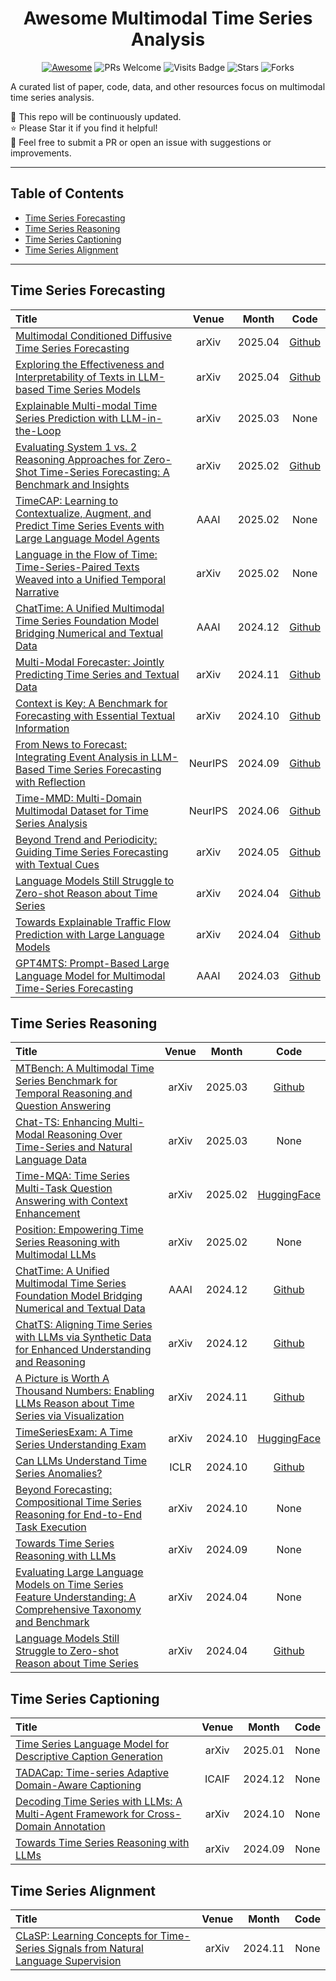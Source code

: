<div align="center">

# Awesome Multimodal Time Series Analysis

[![Awesome](https://awesome.re/badge.svg)](https://awesome.re)
![PRs Welcome](https://img.shields.io/badge/PRs-Welcome-green)
![Visits Badge](https://badges.pufler.dev/visits/ForestsKing/Awesome-Multimodal-Time-Series)
![Stars](https://img.shields.io/github/stars/ForestsKing/Awesome-Multimodal-Time-Series)
![Forks](https://img.shields.io/github/forks/ForestsKing/Awesome-Multimodal-Time-Series)

</div>

A curated list of paper, code, data, and other resources focus on multimodal time series analysis.

🚀 This repo will be continuously updated. <br>
⭐️ Please Star it if you find it helpful! <br>
🤝 Feel free to submit a PR or open an issue with suggestions or improvements. <br>

---

## Table of Contents

- [Time Series Forecasting](#Time-Series-Forecasting)
- [Time Series Reasoning](#Time-Series-Reasoning)
- [Time Series Captioning](#Time-Series-Captioning)
- [Time Series Alignment](#Time-Series-Alignment)

---

## Time Series Forecasting

| Title                                                                                                                                              |  Venue  |  Month  |                                                            Code                                                             |
|:---------------------------------------------------------------------------------------------------------------------------------------------------|:-------:|:-------:|:---------------------------------------------------------------------------------------------------------------------------:|
| [Multimodal Conditioned Diffusive Time Series Forecasting](https://arxiv.org/abs/2504.19669)                                                       |  arXiv  | 2025.04 |                                         [Github](https://github.com/synlp/MCD-TSF)                                          |
| [Exploring the Effectiveness and Interpretability of Texts in LLM-based Time Series Models](https://arxiv.org/abs/2504.08808)                      |  arXiv  | 2025.04 |                                      [Github](https://github.com/zachysun/TS-Lang-Exp)                                      |
| [Explainable Multi-modal Time Series Prediction with LLM-in-the-Loop](https://arxiv.org/abs/2503.01013)                                            |  arXiv  | 2025.03 |                                                            None                                                             |
| [Evaluating System 1 vs. 2 Reasoning Approaches for Zero-Shot Time-Series Forecasting: A Benchmark and Insights](https://arxiv.org/abs/2503.01895) |  arXiv  | 2025.02 |                                      [Github](https://github.com/AdityaLab/OpenTimeR)                                       |
| [TimeCAP: Learning to Contextualize, Augment, and Predict Time Series Events with Large Language Model Agents](https://arxiv.org/abs/2502.11418)   |  AAAI   | 2025.02 |                                                            None                                                             |
| [Language in the Flow of Time: Time-Series-Paired Texts Weaved into a Unified Temporal Narrative](https://arxiv.org/abs/2502.08942)                |  arXiv  | 2025.02 |                                                            None                                                             |
| [ChatTime: A Unified Multimodal Time Series Foundation Model Bridging Numerical and Textual Data](https://arxiv.org/abs/2412.11376)                |  AAAI   | 2024.12 |                                      [Github](https://github.com/ForestsKing/ChatTime)                                      |
| [Multi-Modal Forecaster: Jointly Predicting Time Series and Textual Data](https://arxiv.org/abs/2411.06735)                                        |  arXiv  | 2024.11 |                              [Github](https://github.com/Rose-STL-Lab/Multimodal_Forecasting)                               |
| [Context is Key: A Benchmark for Forecasting with Essential Textual Information](https://arxiv.org/abs/2410.18959)                                 |  arXiv  | 2024.10 |                             [Github](https://github.com/ServiceNow/context-is-key-forecasting)                              |
| [From News to Forecast: Integrating Event Analysis in LLM-Based Time Series Forecasting with Reflection](https://arxiv.org/abs/2409.17515)         | NeurIPS | 2024.09 |                              [Github](https://github.com/ameliawong1996/From_News_to_Forecast)                              |
| [Time-MMD: Multi-Domain Multimodal Dataset for Time Series Analysis](https://arxiv.org/abs/2406.08627)                                             | NeurIPS | 2024.06 |                                       [Github](https://github.com/AdityaLab/Time-MMD)                                       |
| [Beyond Trend and Periodicity: Guiding Time Series Forecasting with Textual Cues](https://arxiv.org/abs/2405.13522)                                |  arXiv  | 2024.05 |                                         [Github](https://github.com/vewoxic/tgtsf)                                          |
| [Language Models Still Struggle to Zero-shot Reason about Time Series](https://arxiv.org/abs/2404.11757)                                           |  arXiv  | 2024.04 |                                 [Github](https://github.com/behavioral-data/TSandLanguage)                                  |
| [Towards Explainable Traffic Flow Prediction with Large Language Models](https://arxiv.org/abs/2404.02937)                                         |  arXiv  | 2024.04 |                                         [Github](https://github.com/guoxs/xtp-llm)                                          |
| [GPT4MTS: Prompt-Based Large Language Model for Multimodal Time-Series Forecasting](https://ojs.aaai.org/index.php/AAAI/article/view/30383)        |  AAAI   | 2024.03 | [Github](https://github.com/Flora-jia-jfr/GPT4MTS-Prompt-based-Large-Language-Model-for-Multimodal-Time-series-Forecasting) |

## Time Series Reasoning

| Title                                                                                                                                             | Venue |  Month  |                                  Code                                   |
|:--------------------------------------------------------------------------------------------------------------------------------------------------|:-----:|:-------:|:-----------------------------------------------------------------------:|
| [MTBench: A Multimodal Time Series Benchmark for Temporal Reasoning and Question Answering](https://arxiv.org/abs/2503.16858)                     | arXiv | 2025.03 |    [Github](https://github.com/Graph-and-Geometric-Learning/MTBench)    |
| [Chat-TS: Enhancing Multi-Modal Reasoning Over Time-Series and Natural Language Data](https://arxiv.org/abs/2503.10883)                           | arXiv | 2025.03 |                                  None                                   |
| [Time-MQA: Time Series Multi-Task Question Answering with Context Enhancement](https://www.arxiv.org/abs/2503.01875)                              | arXiv | 2025.02 |              [HuggingFace](https://huggingface.co/Time-QA)              |
| [Position: Empowering Time Series Reasoning with Multimodal LLMs](https://arxiv.org/abs/2502.01477)                                               | arXiv | 2025.02 |                                  None                                   |
| [ChatTime: A Unified Multimodal Time Series Foundation Model Bridging Numerical and Textual Data](https://arxiv.org/abs/2412.11376)               | AAAI  | 2024.12 |            [Github](https://github.com/ForestsKing/ChatTime)            |
| [ChatTS: Aligning Time Series with LLMs via Synthetic Data for Enhanced Understanding and Reasoning](https://arxiv.org/abs/2412.03104)            | arXiv | 2024.12 |             [Github](https://github.com/NetManAIOps/ChatTS)             |
| [A Picture is Worth A Thousand Numbers: Enabling LLMs Reason about Time Series via Visualization](https://arxiv.org/abs/2411.06018)               | arXiv | 2024.11 |           [Github](https://github.com/haoxin1998/TimberBed-1)           |
| [TimeSeriesExam: A Time Series Understanding Exam](https://arxiv.org/abs/2410.14752)                                                              | arXiv | 2024.10 | [HuggingFace](https://huggingface.co/datasets/AutonLab/TimeSeriesExam1) |
| [Can LLMs Understand Time Series Anomalies?](https://arxiv.org/abs/2410.05440)                                                                    | ICLR  | 2024.10 |           [Github](https://github.com/Rose-STL-Lab/AnomLLM/)            |
| [Beyond Forecasting: Compositional Time Series Reasoning for End-to-End Task Execution](https://arxiv.org/abs/2410.04047)                         | arXiv | 2024.10 |                                  None                                   |
| [Towards Time Series Reasoning with LLMs](https://arxiv.org/abs/2409.11376)                                                                       | arXiv | 2024.09 |                                  None                                   |
| [Evaluating Large Language Models on Time Series Feature Understanding: A Comprehensive Taxonomy and Benchmark](https://arxiv.org/abs/2404.16563) | arXiv | 2024.04 |                                  None                                   |
| [Language Models Still Struggle to Zero-shot Reason about Time Series](https://arxiv.org/abs/2404.11757)                                          | arXiv | 2024.04 |       [Github](https://github.com/behavioral-data/TSandLanguage)        |

## Time Series Captioning

| Title                                                                                                                   | Venue |  Month  | Code |
|:------------------------------------------------------------------------------------------------------------------------|:-----:|:-------:|:----:|
| [Time Series Language Model for Descriptive Caption Generation](https://www.arxiv.org/abs/2501.01832)                   | arXiv | 2025.01 | None |
| [TADACap: Time-series Adaptive Domain-Aware Captioning](https://arxiv.org/abs/2504.11441)                               | ICAIF | 2024.12 | None |
| [Decoding Time Series with LLMs: A Multi-Agent Framework for Cross-Domain Annotation](https://arxiv.org/abs/2410.17462) | arXiv | 2024.10 | None |
| [Towards Time Series Reasoning with LLMs](https://arxiv.org/abs/2409.11376)                                             | arXiv | 2024.09 | None |

## Time Series Alignment

| Title                                                                                                                  | Venue |  Month  | Code |
|:-----------------------------------------------------------------------------------------------------------------------|:-----:|:-------:|:----:|
| [CLaSP: Learning Concepts for Time-Series Signals from Natural Language Supervision](https://arxiv.org/abs/2411.08397) | arXiv | 2024.11 | None |